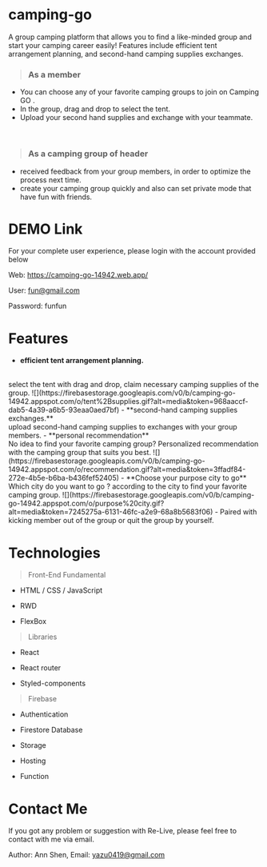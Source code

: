 # camping-go
A group camping platform that allows you to find a like-minded group and start your camping career easily! Features include efficient tent arrangement planning, and second-hand camping supplies exchanges.
> ### As a member

- You can choose any of your favorite camping groups to join on Camping GO .
- In the group, drag and drop to select the tent.
- Upload your second hand supplies and exchange with your teammate.
<br>


> ### As a camping group of header
- received feedback from your group members, in order to optimize the process  next time.
- create your camping group quickly and also can set private mode that have fun with friends.   

# DEMO Link
For your complete user experience, please login with the account provided below

Web: https://camping-go-14942.web.app/

User: fun@gmail.com

Password: funfun


# Features
- **efficient tent arrangement planning.**
<br>
select the tent with drag and drop, claim necessary camping supplies of the group.
![](https://firebasestorage.googleapis.com/v0/b/camping-go-14942.appspot.com/o/tent%2Bsupplies.gif?alt=media&token=968aaccf-dab5-4a39-a6b5-93eaa0aed7bf) 
- **second-hand camping supplies exchanges.**
<br>
upload second-hand camping supplies to exchanges with your group members.
- **personal recommendation**
<br>
 No idea to find your favorite camping group? Personalized recommendation with the camping group that suits you best.
 ![](https://firebasestorage.googleapis.com/v0/b/camping-go-14942.appspot.com/o/recommendation.gif?alt=media&token=3ffadf84-272e-4b5e-b6ba-b436fef52405) 
- **Choose your purpose city to go**
<br>
Which city do you want to go ?  according to the city to find your favorite camping group.
 ![](https://firebasestorage.googleapis.com/v0/b/camping-go-14942.appspot.com/o/purpose%20city.gif?alt=media&token=7245275a-6131-46fc-a2e9-68a8b5683f06) 
- Paired with kicking member out of the group or quit the group by yourself. 

# Technologies
> Front-End Fundamental 
  - HTML / CSS / JavaScript
    
  - RWD
    
  - FlexBox
    
> Libraries 
  - React
    
  - React router
    
  - Styled-components
    
> Firebase
  - Authentication
    
  - Firestore Database
    
  - Storage
    
  - Hosting
    
  - Function

# Contact Me
If you got any problem or suggestion with Re-Live, please feel free to contact with me via email.

Author: Ann Shen,
Email: yazu0419@gmail.com
